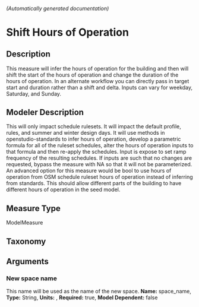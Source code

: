 

###### (Automatically generated documentation)

# Shift Hours of Operation

## Description
This measure will infer the hours of operation for the building and then will shift the start of the hours of operation and change the duration of the hours of operation. In an alternate workflow you can directly pass in target start and duration rather than a shift and delta. Inputs can vary for weekday, Saturday, and Sunday. 

## Modeler Description
This will only impact schedule rulesets. It will impact the default profile, rules, and summer and winter design days. It will use methods in openstudio-standards to infer hours of operation, develop a parametric formula for all of the ruleset schedules, alter the hours of operation inputs to that formula and then re-apply the schedules. Input is expose to set ramp frequency of the resulting schedules. If inputs are such that no changes are requested, bypass the measure with NA so that it will not be parameterized. An advanced option for this measure would be bool to use hours of operation from OSM schedule ruleset hours of operation instead of inferring from standards. This should allow different parts of the building to have different hours of operation in the seed model.

## Measure Type
ModelMeasure

## Taxonomy


## Arguments


### New space name
This name will be used as the name of the new space.
**Name:** space_name,
**Type:** String,
**Units:** ,
**Required:** true,
**Model Dependent:** false




